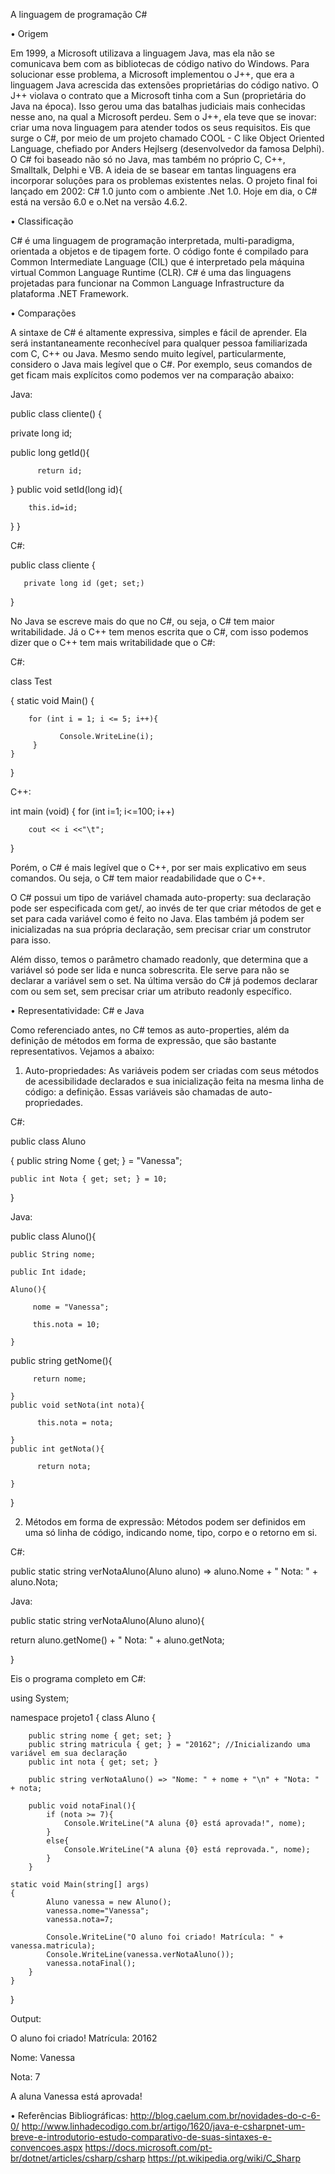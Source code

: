 A linguagem de programação C#

•	Origem

Em 1999, a Microsoft utilizava a linguagem Java, mas ela não se comunicava bem com as bibliotecas de código nativo do Windows. Para solucionar esse problema, a Microsoft implementou o J++, que era a linguagem Java acrescida das extensões proprietárias do código nativo. 
O J++ violava o contrato que a Microsoft tinha com a Sun (proprietária do Java na época). Isso gerou uma das batalhas judiciais mais conhecidas nesse ano, na qual a Microsoft perdeu. Sem o J++, ela teve que se inovar: criar uma nova linguagem para atender todos os seus requisitos. Eis que surge o C#, por meio de um projeto chamado COOL - C like Object Oriented Language, chefiado por Anders Hejlserg (desenvolvedor da famosa Delphi). 
O C# foi baseado não só no Java, mas também no próprio C, C++, Smalltalk, Delphi e VB. A ideia de se basear em tantas linguagens era incorporar soluções para os problemas existentes nelas.
O projeto final foi lançado em 2002: C# 1.0 junto com o ambiente .Net 1.0. Hoje em dia, o C# está na versão 6.0 e o.Net na versão 4.6.2.


•	Classificação

C# é uma linguagem de programação interpretada, multi-paradigma, orientada a objetos e de tipagem forte. O código fonte é compilado para Common Intermediate Language (CIL) que é interpretado pela máquina virtual Common Language Runtime (CLR). C# é uma das linguagens projetadas para funcionar na Common Language Infrastructure da plataforma .NET Framework. 


•	Comparações

A sintaxe de C# é altamente expressiva, simples e fácil de aprender. Ela será instantaneamente reconhecível para qualquer pessoa familiarizada com C, C++ ou Java. 
Mesmo sendo muito legível, particularmente, considero o Java mais legível que o C#. Por exemplo, seus comandos de get ficam mais explícitos como podemos ver na comparação abaixo:

Java:

public class cliente() {

private long id;

public long getId(){

          return id;
}
public void setId(long id){

        this.id=id;
}
}

C#:

public class cliente {

       private long id (get; set;)
}

No Java se escreve mais do que no C#, ou seja, o C# tem maior writabilidade. 
Já o C++ tem menos escrita que o C#, com isso podemos dizer que o C++ tem mais writabilidade que o C#:

C#:

class Test

{
    static void Main() {
	
        for (int i = 1; i <= 5; i++){
		
               Console.WriteLine(i);
         }
    }
}

C++:

int main (void)
{
    for (int i=1; i<=100; i++)
	
        cout << i <<"\t";  
		
}

Porém, o C# é mais legível que o C++, por ser mais explicativo em seus comandos. Ou seja, o C# tem maior readabilidade que o C++.

O C# possui um tipo de variável chamada auto-property: sua declaração pode ser especificada com get/, ao invés de ter que criar métodos de get e set para cada variável como é feito no Java. Elas também já podem ser inicializadas na sua própria declaração, sem precisar criar um construtor para isso.

Além disso, temos o parâmetro chamado readonly, que determina que a variável só pode ser lida e nunca sobrescrita. Ele serve para não se declarar a variável sem o set. Na última versão do C# já podemos declarar com ou sem set, sem precisar criar um atributo readonly específico.


•	Representatividade: C# e Java

Como referenciado antes, no C# temos as auto-properties, além da definição de métodos em forma de expressão, que são bastante representativos. Vejamos a abaixo:

1)	Auto-propriedades: As variáveis podem ser criadas com seus métodos de acessibilidade declarados e sua inicialização feita na mesma linha de código: a definição.
Essas variáveis são chamadas de auto-propriedades.

C#:

public class Aluno

{
    public string Nome { get; } = "Vanessa";
	
    public int Nota { get; set; } = 10;
}


Java:

public class Aluno(){

    public String nome;
	
    public Int idade;
	
    Aluno(){
	
         nome = "Vanessa";
		 
         this.nota = 10;
		 
    }
   public string getNome(){
   
         return nome;
		 
    }
    public void setNota(int nota){
	
          this.nota = nota;
		  
    }
    public int getNota(){
	
          return nota;
		  
    }
}

2)	Métodos em forma de expressão: Métodos podem ser definidos em uma só linha de código, indicando nome, tipo, corpo e o retorno em si. 

C#:

public static string verNotaAluno(Aluno aluno) => aluno.Nome + " Nota: " + aluno.Nota;


Java:

public static string verNotaAluno(Aluno aluno){

   return aluno.getNome() + " Nota: " + aluno.getNota;
   
}


Eis o programa completo em C#:

using System;

namespace projeto1
{
    class Aluno
    {
       
        public string nome { get; set; } 
        public string matricula { get; } = "20162"; //Inicializando uma variável em sua declaração
        public int nota { get; set; }

        public string verNotaAluno() => "Nome: " + nome + "\n" + "Nota: " + nota;

        public void notaFinal(){
            if (nota >= 7){
                Console.WriteLine("A aluna {0} está aprovada!", nome);
            }
            else{
                Console.WriteLine("A aluna {0} está reprovada.", nome);
            }
        } 

    static void Main(string[] args)
    {
            Aluno vanessa = new Aluno();
            vanessa.nome="Vanessa";
            vanessa.nota=7;

            Console.WriteLine("O aluno foi criado! Matrícula: " +    vanessa.matricula);
            Console.WriteLine(vanessa.verNotaAluno());
            vanessa.notaFinal();
        }
    }
}


Output:

O aluno foi criado! Matrícula: 20162

Nome: Vanessa

Nota: 7 

A aluna Vanessa está aprovada! 


•	Referências Bibliográficas:
http://blog.caelum.com.br/novidades-do-c-6-0/
http://www.linhadecodigo.com.br/artigo/1620/java-e-csharpnet-um-breve-e-introdutorio-estudo-comparativo-de-suas-sintaxes-e-convencoes.aspx
https://docs.microsoft.com/pt-br/dotnet/articles/csharp/csharp
https://pt.wikipedia.org/wiki/C_Sharp
